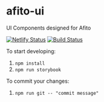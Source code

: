 # afito-ui

UI Components designed for Afito

[![Netlify Status](https://api.netlify.com/api/v1/badges/d8cb7201-32c0-4ec3-a8a3-3eceeae52b80/deploy-status)](https://app.netlify.com/sites/afito-ui/deploys)
[![Build Status](https://travis-ci.com/redhair/afito-ui.svg?token=wHK4WEFUEoz3o1zVWA5Q&branch=master)](https://travis-ci.com/redhair/afito-ui)

To start developing:

1. `npm install`
2. `npm run storybook`

To commit your changes:

1. `npm run git -- "commit message"`
